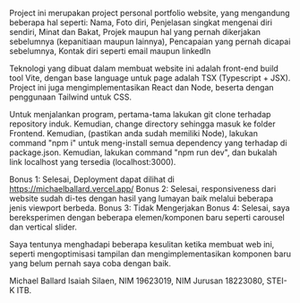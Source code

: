 Project ini merupakan project personal portfolio website, yang mengandung beberapa hal seperti: Nama, Foto diri, Penjelasan singkat mengenai diri sendiri, Minat dan Bakat, Projek maupun hal yang pernah dikerjakan sebelumnya (kepanitiaan
maupun lainnya), Pencapaian yang pernah dicapai sebelumnya, Kontak diri seperti email maupun linkedIn

Teknologi yang dibuat dalam membuat website ini adalah front-end build tool Vite, dengan base language untuk page adalah TSX (Typescript + JSX). Project ini juga mengimplementasikan React dan Node, beserta dengan penggunaan Tailwind untuk CSS.

Untuk menjalankan program, pertama-tama lakukan git clone terhadap repository induk. Kemudian, change directory sehingga masuk ke folder Frontend. Kemudian, (pastikan anda sudah memiliki Node), lakukan command "npm i" untuk meng-install semua dependency yang terhadap di package.json. Kemudian, lakukan command "npm run dev", dan bukalah link localhost yang tersedia (localhost:3000).

Bonus 1: Selesai, Deployment dapat dilihat di https://michaelballard.vercel.app/
Bonus 2: Selesai, responsiveness dari website sudah di-tes dengan hasil yang lumayan baik melalui beberapa jenis viewport berbeda.
Bonus 3: Tidak Mengerjakan
Bonus 4: Selesai, saya bereksperimen dengan beberapa elemen/komponen baru seperti carousel dan vertical slider.

Saya tentunya menghadapi beberapa kesulitan ketika membuat web ini, seperti mengoptimisasi tampilan dan mengimplementasikan komponen baru yang belum pernah saya coba dengan baik.

Michael Ballard Isaiah Silaen, NIM 19623019, NIM Jurusan 18223080, STEI-K ITB.
